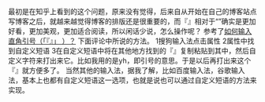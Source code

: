 最初是在知乎上看到的这个问题，原来没有觉得，后来自从开始在自己的博客站点写博客之后，就越来越觉得博客的排版还是很重要的，而『』相对于“”确实是更加好看，更加美观，更加适合阅读，所以闲话少说，怎么操作呢？
参考了[如何输入直角引号（「『』」 ）？](http://www.zhihu.com/question/19755746/answer/12861656)  下面评论中所说的方法。
1搜狗输入法点击属性
2属性中找到自定义短语
3在自定义短语中将在其他地方找到的『』复制粘贴到其中，然后自定义字符来打出来它。比如我用的是yh，即引号的意思。于是以后再打出来这个『』就方便多了。
当然其他的输入法，据我了解，比如百度输入法，谷歌输入法，基本上也都有自定义短语这一选项，也就是说也可以通过自定义短语的方法来实现。
